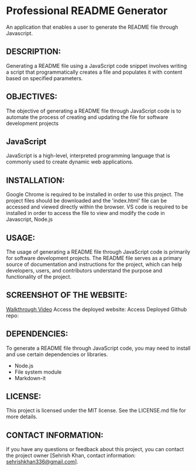 # Professional README Generator
An application that enables a user to generate the README file through Javascript.
## DESCRIPTION:
Generating a README file using a JavaScript code snippet involves writing a script that programmatically creates a file and populates it with content based on specified parameters. 
## OBJECTIVES:
 The objective of generating a README file through JavaScript code is to automate the process of creating and updating the file for software development projects

## JavaScript
JavaScript is a high-level, interpreted programming language that is commonly used to create dynamic web applications.

## INSTALLATION:
Google Chrome is required to be installed in order to use this project. The project files should be downloaded and the 'index.html' file can be accessed and viewed directly within the browser. VS code is required to be installed in order to access the file to view and modify the code in Javascript, Node.js

## USAGE:
The usage of generating a README file through JavaScript code is primarily for software development projects. The README file serves as a primary source of documentation and instructions for the project, which can help developers, users, and contributors understand the purpose and functionality of the project.

## SCREENSHOT OF THE WEBSITE:
[Walkthrough Video](https://drive.google.com/file/d/1Y01Skyzha4RB1cG15K_P4jHrFyofRZyc/view)
Access the deployed website:
Access Deployed Github repo:


## DEPENDENCIES:
To generate a README file through JavaScript code, you may need to install and use certain dependencies or libraries. 
* Node.js
* File system module
* Markdown-it

## LICENSE:
This project is licensed under the MIT license. See the LICENSE.md file for more details.

## CONTACT INFORMATION:
If you have any questions or feedback about this project, you can contact the project owner [Sehrish Khan, contact information: sehrishkhan336@gmail.com].



